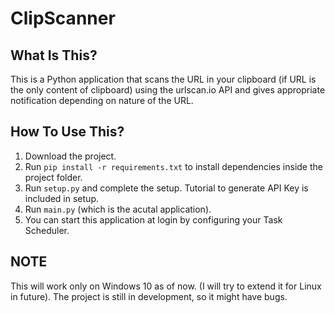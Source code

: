 # ClipScanner

What Is This?
-------------

This is a Python application that scans the URL in your clipboard (if URL is the only content of clipboard) using the urlscan.io API and gives appropriate notification depending on nature of the URL.


How To Use This?
----------------

1. Download the project.
2. Run `pip install -r requirements.txt` to install dependencies inside the project folder.
3. Run `setup.py` and complete the setup. Tutorial to generate API Key is included in setup.
4. Run `main.py` (which is the acutal application).
5. You can start this application at login by configuring your Task Scheduler.


NOTE
----

This will work only on Windows 10 as of now. (I will try to extend it for Linux in future).
The project is still in development, so it might have bugs.
